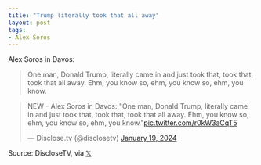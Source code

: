 ```yaml
---
title: "Trump literally took that all away"
layout: post
tags:
- Alex Soros
---
```


Alex Soros in Davos:

> One man, Donald Trump, literally came in and just took that, took that, took that all away. Ehm, you know so, ehm, you know so, ehm, you know.

<blockquote class="twitter-tweet"><p lang="en" dir="ltr">NEW - Alex Soros in Davos: &quot;One man, Donald Trump, literally came in and just took that, took that, took that all away. Ehm, you know so, ehm, you know so, ehm, you know.&quot;<a href="https://t.co/r0kW3aCqT5">pic.twitter.com/r0kW3aCqT5</a></p>&mdash; Disclose.tv (@disclosetv) <a href="https://twitter.com/disclosetv/status/1748414661723124152?ref_src=twsrc%5Etfw">January 19, 2024</a></blockquote> <script async src="https://platform.twitter.com/widgets.js" charset="utf-8"></script>

Source: DiscloseTV, via [𝕏](https://x.com)
